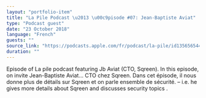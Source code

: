 ```yaml
---
layout: "portfolio-item"
title: "La Pile Podcast \u2013 \u00c9pisode #07: Jean-Baptiste Aviat"
type: "Podcast guest"
date: "23 October 2018"
language: "French"
guests: ""
source_link: "https://podcasts.apple.com/fr/podcast/la-pile/id1356565442"
duration: ""
---
```


Episode of La pile podcast featuring Jb Aviat (CTO, Sqreen). In this episode, on invite Jean-Baptiste Aviat… CTO chez Sqreen. Dans cet épisode, il nous donne plus de détails sur Sqreen et on parle ensemble de sécurité. – i.e. he gives more details about Sqreen and discusses security topics .

